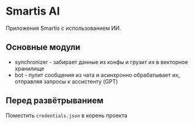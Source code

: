# Smartis AI

Приложения Smartis с использованием ИИ.

## Основные модули
- synchronizer - забирает данные из конфы и грузит их в векторное хранилище
- bot - пулит сообщения из чата и асинхронно обрабатывает их, отправляя запросы к ассистенту (GPT)

## Перед развётрыванием
Поместить `credentials.json` в корень проекта